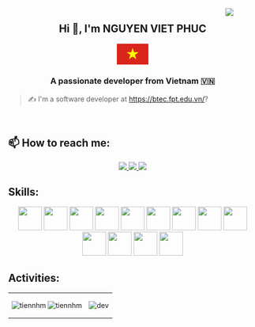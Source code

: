 <!-- <img align="left" width="400" src="https://github.githubassets.com/images/modules/profile/profile-first-repo.svg" /> -->
<img align="right" width="64" src="https://avatars.githubusercontent.com/u/150812383?v=4" />
<!-- <img align="right" width="64" src="https://img.icons8.com/color/48/vietnam-circular.png" /> -->

<h2 align="center">Hi 👋, I'm NGUYEN VIET PHUC</h2>
<p align="center">
  <img align="center" width="64" src="download.png" />
  <h3 align="center">A passionate developer from Vietnam 🇻🇳 </h3>
</p>

> ✍ I'm a software developer at https://btec.fpt.edu.vn/?

<br />


## 📫 How to reach me:

<p align="center">
  <a href="https://www.linkedin.com/in/vi%E1%BA%BFt-phuc-199911363/" target="_blank">
    <img src="https://img.icons8.com/fluent/48/000000/linkedin.png"/>
  </a>
  <a href="https://www.facebook.com/phuc.viet.656036/" alt="Facebook">
    <img src="https://img.icons8.com/fluent/48/000000/facebook-new.png" target="_blank" />
  </a> 
  <a href="https://github.com/PhucBITC" alt="Github">
    <img src="https://img.icons8.com/fluent/48/000000/github.png"/>
  </a> 
</p>

## Skills:
<p align="center">
  <img src="https://img.icons8.com/?size=100&id=13679&format=png&color=000000" width="48" height="48"/> 
  <img src="https://img.icons8.com/?size=100&id=90519&format=png&color=000000" width="48" height="48"/>
  <img src="https://img.icons8.com/?size=100&id=20909&format=png&color=000000" width="48" height="48"/>
  <img src="https://img.icons8.com/?size=100&id=YjeKwnSQIBUq&format=png&color=000000" width="48" height="48"/>
  <img src="https://img.icons8.com/?size=100&id=108784&format=png&color=000000" width="48" height="48"/>
  <img src="https://img.icons8.com/?size=100&id=PndQWK6M1Hjo&format=png&color=000000" width="48" height="48"/>
  <img src="https://img.icons8.com/?size=100&id=55251&format=png&color=000000" width="48" height="48"/>
  <img src="https://img.icons8.com/?size=100&id=ouWtcsgDBiwO&format=png&color=000000" width="48" height="48"/>
  <img src="https://img.icons8.com/?size=100&id=w1Gq29w4RQWL&format=png&color=000000" width="48" height="48"/>
  <img src="https://img.icons8.com/?size=100&id=2GRTwFZR2Tqj&format=png&color=000000" width="48" height="48"/>
  <img src="https://img.icons8.com/color/48/000000/github-2.png" width="48" height="48"/>
  <img src="https://img.icons8.com/color/48/000000/visual-studio-code-2019.png"  width="48" height="48"/>
  <img src="https://img.icons8.com/color/48/null/visual-studio--v2.png"  width="48" height="48"/>
</p>

## Activities:

<table style="width:100%;">
  <tr>
    <td>
      <img src="https://github-readme-stats.vercel.app/api/top-langs/?username=PhucBITC&bg_color=FFFFFF00&text_color=179fa3&layout=compact&hide=CSS&langs_count=10&custom_title=Top%20ngôn%20ngữ%20được%20dùng" alt="tiennhm" width="100%"/>
      <img src="https://github-readme-stats.vercel.app/api?username=PhucBITC&bg_color=FFFFFF00&text_color=179fa3&show_icons=true&count_private=true&include_all_commits=true&custom_title=Hoạt%20động%20trên%20Github" alt="tiennhm" width="100%"/>
    </td>
    <td>
      <p align="center"> 
        <img src="https://cdn.dribbble.com/users/1059583/screenshots/4171367/coding-freak.gif" alt="dev" width="100%"/>
      </p>
    </td>
  </tr>
</table>
